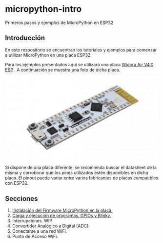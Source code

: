 # micropython-intro

Primeros pasos y ejemplos de MicroPython en ESP32

## Introducción

En este respositorio se encuentran los tutoriales y ejemplos para comenzar a utilizar MicroPython en una placa ESP32. 

Para los ejemplos presentados aquí se utilizará una placa [Widora Air V4.0 ESP](https://www.esploradores.com/wp-content/uploads/2016/12/widora-air-sch.pdf) . A continuación se muestra una foto de dicha placa.

![](pics/widora_air_4.jpg) 

Si dispone de una placa diferente, se recomienda buscar el datasheet de la misma y corroborar que los pines utilizados estén disponibles en dicha placa. El pinout puede variar entre varios fabricantes de placas compatibles con ESP32.

## Secciones

1. [Instalación del Firmware MicroPython en la placa.](1-Introduccion.md) 
2. [Carga y ejecución de programas. GPIOs y Blinky.](2-Cargar-Programa.md) 
3. Interrupciones. WIP
4. Convertidor Analógico a Digital (ADC).
5. Conectarse a una red WiFi.
6. Punto de Acceso WiFi.